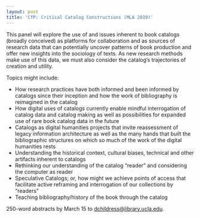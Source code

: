 ```yaml
---
layout: post
title: 'CfP: Critical Catalog Constructions (MLA 2019)'
---
```


This panel will explore the use of and issues inherent to book catalogs (broadly conceived) as platforms for collaboration and as sources of research data that can potentially uncover patterns of book production and offer new insights into the sociology of texts. <!--excerpt-->As new research methods make use of this data, we must also consider the catalog’s trajectories of creation and utility.

Topics might include:
* How research practices have both informed and been informed by catalogs since their inception and how the work of bibliography is reimagined in the catalog
* How digital uses of catalogs currently enable mindful interrogation of catalog data and catalog making as well as possibilities for expanded use of rare book catalog data in the future
* Catalogs as digital humanities projects that invite reassessment of legacy information architecture as well as the many hands that built the bibliographic structures on which so much of the work of the digital humanities rests
* Understanding the historical context, cultural biases, technical and other artifacts inherent to catalogs
* Rethinking our understanding of the catalog “reader” and considering the computer as reader
* Speculative Catalogs; or, how might we achieve points of access that facilitate active reframing and interrogation of our collections by “readers”
* Teaching bibliography/history of the book through the catalog

250-word abstracts by March 15 to [dchildress@library.ucla.edu](mailto:dchildress@library.ucla.edu).
